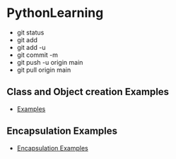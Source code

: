 # PythonLearning

- git status 
- git add <file name>
- git add -u <to add all files>
- git commit -m <message name>
- git push -u origin main
- git pull origin main
  

## Class and Object creation Examples
 - [Examples](https://github.com/Gayatripatro/PythonLearning/tree/main/1.1ClassesAndObjectsExamples)

  
## Encapsulation Examples
  - [Encapsulation Examples]()
